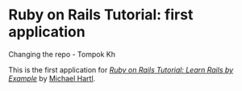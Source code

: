 # Ruby on Rails Tutorial: first application

Changing the repo - Tompok Kh

This is the first application for
[*Ruby on Rails Tutorial: Learn Rails by Example*](http://railstutorial.org/)
by [Michael Hartl](http://michaelhartl.com/).